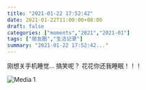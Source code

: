 ```yaml
---
title: "2021-01-22 17:52:42"
date: 2021-01-22T11:00:00+08:00
draft: false
categories: ["moments","2021","2021-01"]
tags: ["朋友圈","生活记录"]
summary: "2021-01-22 17:52:42..."
---
```


刚想关手机睡觉…
搞笑呢？
花花你还我睡眠！！！

![Media 1](/Moments/photos/2021-01-22/202101221752420.jpg)

